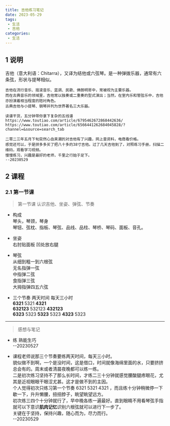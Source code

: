 ```yaml
---
title: 吉他练习笔记
date: 2023-05-29
tags:
 - 生活
 - 吉他
categories:
 - 生活
---
```


## 1 说明

吉他（意大利语：Chitarra），又译为结他或六弦琴。是一种弹拨乐器，通常有六条弦，形状与提琴相似。

```
吉他在流行音乐、摇滚音乐、蓝调、民歌、佛朗明哥中，常被视为主要乐器。
而在古典音乐的领域里，吉他常以独奏或二重奏的型式演出；当然，在室内乐和管弦乐中，吉他亦扮演着相当程度的陪衬角色。
古典吉他与小提琴、钢琴并列为世界著名三大乐器。
```

```
读谱干货，五分钟带你拿下复杂的五线谱
https://www.toutiao.com/article/6795462672868442636/
https://www.toutiao.com/article/6566441262684045828/?channel=&source=search_tab

```

```
二零二三年五月下旬突然心血来潮的对吉他有了兴趣，网上查资料，电商看价格。
感觉还可以，于是拼多多买了把八十多的38寸吉他。过了几天吉他到了，对照练习手册，扫描二维码，观看学习视频。
慢慢练习，兴趣是最好的老师，千里之行始于足下。
--20230529

```

## 2 课程

### 2.1 第一节课

> 第一节课  认识吉他、坐姿、弹弦、节奏  

- 构成 <br/>
琴头，琴颈，琴身 <br/>
琴钮、弦枕、指板、琴弦、品线、品柱、琴桥、琴码、面板、音孔。 <br/>

- 坐姿 <br/>
右肘贴面板 凹处放右腿 <br/>

- 琴弦 <br/>
从细到粗一到六根弦 <br/>
无名指弹一弦 <br/>
中指弹二弦 <br/>
食指弹三弦 <br/>
大拇指弹四五六弦 <br/>

- 三个节奏  两天时间  每天三小时 <br/>
**6321** 5321 **4321** <br/>
**632123** 532123 **432123** <br/>
**6323** 5323 **5323** 5323 **4323** 5323 <br/>

--- 

> 感想与笔记

- 练 熟能生巧 <br/>
--20230527

- 课程老师说那三个节奏要练两天时间，每天三小时。 <br/>
貌似做不到啊，一个是没时间，这是借口，时间就像海绵里面的水，只要挤挤总会有的。周末或者清晨夜晚都可以练一练。 <br/>
二是初次练习坚持不了那么长时间，才练二三十分钟就感觉腰酸腿疼眼花，尤其是近视眼眼干眼涩尤甚。这才是做不到的主因。 <br/>
个人觉得初次只练习第一个节奏 6321 5321 4321 ，而且练十分钟稍微停一下歇一下，升升懒腰，扭扭脖子，眺望眺望远方。 <br/>
初次练三四个十分钟就行了，早中晚各练一遍最好。直到眼睛不用看琴弦手指就可以下意识**肌肉记忆**识别六根弦就可以进行下一步了。 <br/>
关键在于坚持，保持兴趣，随心而为，尽力而行。 <br/>
--20230529 <br/>




